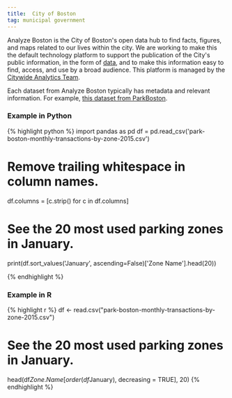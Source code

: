 ```yaml
---
title:  City of Boston
tag: municipal government
---
```

Analyze Boston is the City of Boston's open data hub to find facts, figures, and maps related to our lives within the city. We are working to make this the default technology platform to support the publication of the City's public information, 
in the form of [data](https://data.boston.gov/pages/glossary), and to make this information easy to find, access, and use by a broad audience. This platform is managed by the [Citywide Analytics Team](https://www.boston.gov/departments/analytics-team). 

Each dataset from Analyze Boston typically has metadata and relevant information. For example, [this dataset from ParkBoston](https://data.boston.gov/dataset/park-boston-monthly-transactions-by-zone-2015).

### Example in Python
{% highlight python %}
import pandas as pd
df = pd.read_csv('park-boston-monthly-transactions-by-zone-2015.csv')

# Remove trailing whitespace in column names.
df.columns = [c.strip() for c in df.columns]

# See the 20 most used parking zones in January.
print(df.sort_values('January', ascending=False)['Zone Name'].head(20))

{% endhighlight %}

### Example in R
{% highlight r %}
df <- read.csv("park-boston-monthly-transactions-by-zone-2015.csv")

# See the 20 most used parking zones in January.
head(df$Zone.Name[order(df$January), decreasing = TRUE], 20)
{% endhighlight %}
